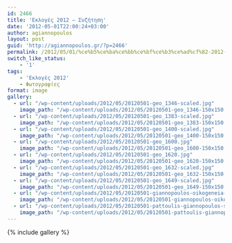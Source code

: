 ```yaml
---
id: 2466
title: 'Εκλογές 2012 – Συζήτηση'
date: '2012-05-01T22:00:24+03:00'
author: agiannopoulos
layout: post
guid: 'http://agiannopoulos.gr/?p=2466'
permalink: /2012/05/01/%ce%b5%ce%ba%ce%bb%ce%bf%ce%b3%ce%ad%cf%82-2012-%cf%83%cf%85%ce%b6%ce%ae%cf%84%ce%b7%cf%83%ce%b7-%cf%86%cf%89%cf%84%ce%bf%ce%b3%cf%81%ce%b1%cf%86%ce%af%ce%b5%cf%82/
switch_like_status:
    - '1'
tags:
    - 'Εκλογές 2012'
    - Φωτογραφίες
format: image
gallery:
  - url: "/wp-content/uploads/2012/05/20120501-geo_1346-scaled.jpg"
    image_path: "/wp-content/uploads/2012/05/20120501-geo_1346-150x150.jpg"
  - url: "/wp-content/uploads/2012/05/20120501-geo_1383-scaled.jpg"
    image_path: "/wp-content/uploads/2012/05/20120501-geo_1383-150x150.jpg"
  - url: "/wp-content/uploads/2012/05/20120501-geo_1400-scaled.jpg"
    image_path: "/wp-content/uploads/2012/05/20120501-geo_1400-150x150.jpg"
  - url: "/wp-content/uploads/2012/05/20120501-geo_1600.jpg"
    image_path: "/wp-content/uploads/2012/05/20120501-geo_1600-150x150.jpg"
  - url: "/wp-content/uploads/2012/05/20120501-geo_1620.jpg"
    image_path: "/wp-content/uploads/2012/05/20120501-geo_1620-150x150.jpg"
  - url: "/wp-content/uploads/2012/05/20120501-geo_1632-scaled.jpg"
    image_path: "/wp-content/uploads/2012/05/20120501-geo_1632-150x150.jpg"
  - url: "/wp-content/uploads/2012/05/20120501-geo_1649-scaled.jpg"
    image_path: "/wp-content/uploads/2012/05/20120501-geo_1649-150x150.jpg"
  - url: "/wp-content/uploads/2012/05/20120501-giannopoulos-oikogeneia-scaled.jpg"
    image_path: "/wp-content/uploads/2012/05/20120501-giannopoulos-oikogeneia-150x150.jpg"
  - url: "/wp-content/uploads/2012/05/20120501-pattoulis-giannopoulos-scaled.jpg"
    image_path: "/wp-content/uploads/2012/05/20120501-pattoulis-giannopoulos-150x150.jpg"
---
```


{% include gallery %}